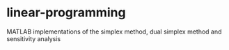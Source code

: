 # linear-programming
MATLAB implementations of the simplex method, dual simplex method and sensitivity analysis
